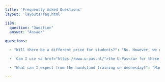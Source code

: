 ```yaml
---
title: 'Frequently Asked Questions'
layout: 'layouts/faq.html'

i18n:
  question: "Question"
  answer: "Answer"

questions:

  - "Will there be a different price for students?": "Nu. However, we give a get 25% discount to everybody who needs it."

  - 'Can I use <a href="https://www.u-pas.nl/">the U-Pas</a> for these lessons?': "Yes, this is possible. With the U-pas you are entitled to a 25% discount on the course price. We can scan your U-pas before or after the class. "

  - "What can I expect from the handstand training on Wednesday?": "Many exercises to improve your handstand technique. Because some participants will also take the acrobatics class, this training is not fully exhausting."

---
```

